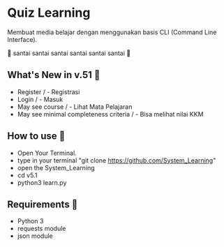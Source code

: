 # Quiz Learning
Membuat media belajar dengan menggunakan basis CLI (Command Line Interface).


🌴 santai santai santai santai santai santai 🌴

## What's New in v.51 💫
- Register                                / - Registrasi
- Login                                   / - Masuk
- May see course                          / - Lihat Mata Pelajaran
- May see minimal completeness criteria   / - Bisa melihat nilai KKM

## How to use 💫
- Open Your Terminal.
- type in your terminal "git clone https://github.com/System_Learning"
- open the System_Learning
- cd v5.1
- python3 learn.py

## Requirements 💫
- Python 3
- requests module
- json module

